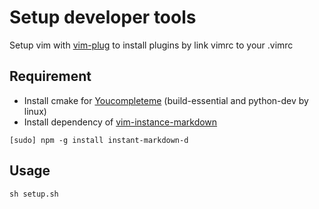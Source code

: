 Setup developer tools
===
Setup vim with [vim-plug](https://github.com/junegunn/vim-plug) to install plugins by link vimrc to your .vimrc

Requirement
---
- Install cmake for [Youcompleteme](https://github.com/Valloric/YouCompleteMe) (build-essential and python-dev by linux)
- Install dependency of [vim-instance-markdown](https://github.com/suan/vim-instant-markdown)
```
[sudo] npm -g install instant-markdown-d
```

Usage
---
```
sh setup.sh
```
